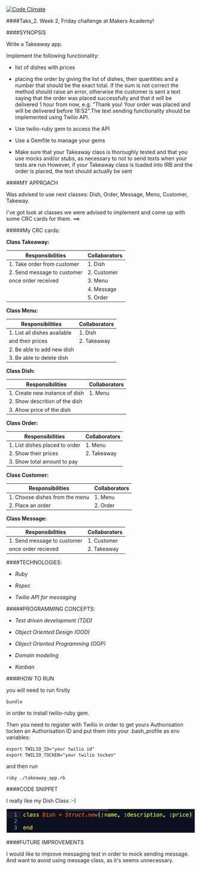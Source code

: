 [![Code Climate](https://codeclimate.com/github/palyrex/takeaway/badges/gpa.svg)](https://codeclimate.com/github/palyrex/takeaway)

####Taks_2. Week 2, Friday challenge at Makers Academy!

####SYNOPSIS

Write a Takeaway app.

Implement the following functionality:

- list of dishes with prices

- placing the order by giving the list of dishes, their quantities and a number that should be the exact total. If the sum is not correct the method should raise an error, otherwise the customer is sent a text saying that the order was placed successfully and that it will be delivered 1 hour from now, e.g. "Thank you! Your order was placed and will be delivered before 18:52".The text sending functionality should be implemented using Twilio API. 

- Use twilio-ruby gem to access the API

- Use a Gemfile to manage your gems

- Make sure that your Takeaway class is thoroughly tested and that you use mocks and/or stubs, as necessary to not to send texts when your tests are run
However, if your Takeaway class is loaded into IRB and the order is placed, the text should actually be sent

####MY APPROACH

Was advised to use next classes: Dish, Order, Message, Menu, Customer, Takeway.

I've got look at classes we were advised to implement and come up with some CRC cards for them. ==>

#####My CRC cards: 

**Class Takeaway:**

Responsibilities               | Collaborators
-------------------------------|-------------------------
1. Take order from customer    | 1. Dish
2. Send message to customer    | 2. Customer
   once order received         | 3. Menu
                               | 4. Message
                               | 5. Order

**Class Menu:**

Responsibilities               | Collaborators
-------------------------------|-------------------------
1. List all dishes available   | 1. Dish
   and their prices            | 2. Takeaway
2. Be able to add new dish     |
3. Be able to delete dish      |

**Class Dish:**

Responsibilities               | Collaborators
-------------------------------|-------------------------
1. Create new instance of dish | 1. Menu
2. Show descrition of the dish | 
3. Ahow price of the dish      |

**Class Order:**

Responsibilities               | Collaborators
-------------------------------|-------------------------
1. List dishes placed to order | 1. Menu
2. Show their prices           | 2. Takeaway
3. Show total amount to pay    |

**Class Customer:**

Responsibilities               | Collaborators
-------------------------------|-------------------------
1. Choose dishes from the menu | 1. Menu
2. Place an order              | 2. Order

**Class Message:** 

Responsibilities               | Collaborators
-------------------------------|-------------------------
1. Send message to customer    | 1. Customer
   once  order recieved        | 2. Takeaway  

####TECHNOLOGIES:

- *Ruby*

- *Rspec*

- *Twilio API for messaging*

#####PROGRAMMING CONCEPTS:

- *Test driven development (TDD)*

- *Object Oriented Design (OOD)*

- *Object Oriented Programming (OOP)*

- *Domain modeling*

- *Kanban*

####HOW TO RUN

you will need to run firstly

```
bundle
```
in order to install twilio-ruby gem.

Then you need to register with Twilio in order to get yours Authorisation tocken an Authorisation ID and put them into your .bash_profile as env variables:

```
export TWILIO_ID="your twilio id"
export TWILIO_TOCKEN="your twilio tocken"
```
and then run 

```
ruby ./takeaway_app.rb
```

####CODE SNIPPET

I really like my Dish Class :-)

![alt tag](https://github.com/PaweI/takeaway/blob/master/public/dish.png)

####FUTURE IMPROVEMENTS

I would like to improve messaging test in order to mock sending message. And want to avoid using message class, as it's seems unnecessary. 

                                          
